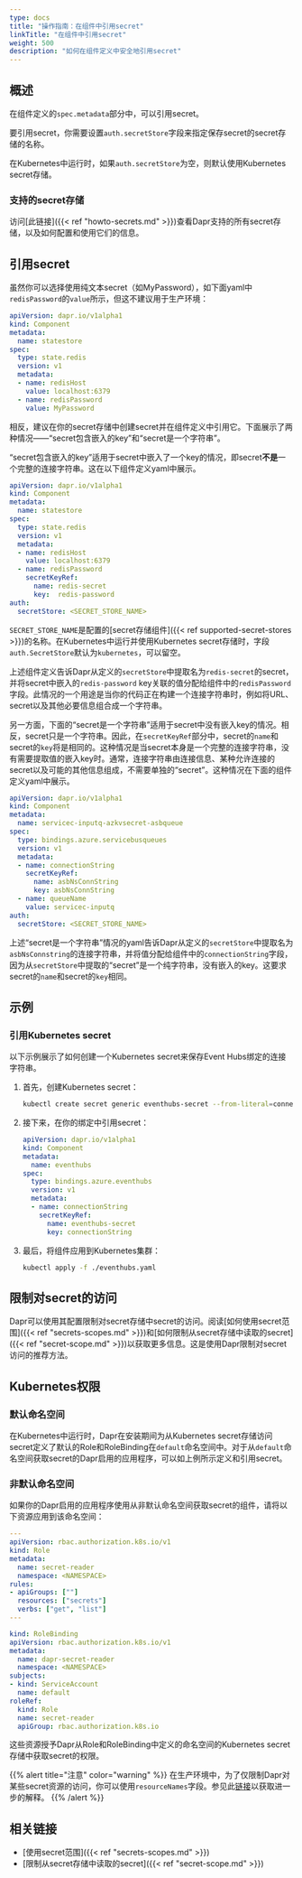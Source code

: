 ```yaml
---
type: docs
title: "操作指南：在组件中引用secret"
linkTitle: "在组件中引用secret"
weight: 500
description: "如何在组件定义中安全地引用secret"
---
```


## 概述

在组件定义的`spec.metadata`部分中，可以引用secret。

要引用secret，你需要设置`auth.secretStore`字段来指定保存secret的secret存储的名称。

在Kubernetes中运行时，如果`auth.secretStore`为空，则默认使用Kubernetes secret存储。

### 支持的secret存储

访问[此链接]({{< ref "howto-secrets.md" >}})查看Dapr支持的所有secret存储，以及如何配置和使用它们的信息。

## 引用secret

虽然你可以选择使用纯文本secret（如MyPassword），如下面yaml中`redisPassword`的`value`所示，但这不建议用于生产环境：

```yml
apiVersion: dapr.io/v1alpha1
kind: Component
metadata:
  name: statestore
spec:
  type: state.redis
  version: v1
  metadata:
  - name: redisHost
    value: localhost:6379
  - name: redisPassword
    value: MyPassword
```

相反，建议在你的secret存储中创建secret并在组件定义中引用它。下面展示了两种情况——“secret包含嵌入的key”和“secret是一个字符串”。

“secret包含嵌入的key”适用于secret中嵌入了一个key的情况，即secret**不是**一个完整的连接字符串。这在以下组件定义yaml中展示。

```yml
apiVersion: dapr.io/v1alpha1
kind: Component
metadata:
  name: statestore
spec:
  type: state.redis
  version: v1
  metadata:
  - name: redisHost
    value: localhost:6379
  - name: redisPassword
    secretKeyRef:
      name: redis-secret
      key:  redis-password
auth:
  secretStore: <SECRET_STORE_NAME>
```

`SECRET_STORE_NAME`是配置的[secret存储组件]({{< ref supported-secret-stores >}})的名称。在Kubernetes中运行并使用Kubernetes secret存储时，字段`auth.SecretStore`默认为`kubernetes`，可以留空。

上述组件定义告诉Dapr从定义的`secretStore`中提取名为`redis-secret`的secret，并将secret中嵌入的`redis-password` key关联的值分配给组件中的`redisPassword`字段。此情况的一个用途是当你的代码正在构建一个连接字符串时，例如将URL、secret以及其他必要信息组合成一个字符串。

另一方面，下面的“secret是一个字符串”适用于secret中没有嵌入key的情况。相反，secret只是一个字符串。因此，在`secretKeyRef`部分中，secret的`name`和secret的`key`将是相同的。这种情况是当secret本身是一个完整的连接字符串，没有需要提取值的嵌入key时。通常，连接字符串由连接信息、某种允许连接的secret以及可能的其他信息组成，不需要单独的“secret”。这种情况在下面的组件定义yaml中展示。

```yml
apiVersion: dapr.io/v1alpha1
kind: Component
metadata:
  name: servicec-inputq-azkvsecret-asbqueue
spec:
  type: bindings.azure.servicebusqueues
  version: v1
  metadata:
  - name: connectionString
    secretKeyRef:
      name: asbNsConnString
      key: asbNsConnString
  - name: queueName
    value: servicec-inputq
auth:
  secretStore: <SECRET_STORE_NAME>
```

上述“secret是一个字符串”情况的yaml告诉Dapr从定义的`secretStore`中提取名为`asbNsConnstring`的连接字符串，并将值分配给组件中的`connectionString`字段，因为从`secretStore`中提取的“secret”是一个纯字符串，没有嵌入的key。这要求secret的`name`和secret的`key`相同。

## 示例

### 引用Kubernetes secret

以下示例展示了如何创建一个Kubernetes secret来保存Event Hubs绑定的连接字符串。

1. 首先，创建Kubernetes secret：
    ```bash
    kubectl create secret generic eventhubs-secret --from-literal=connectionString=*********
    ```

2. 接下来，在你的绑定中引用secret：
    ```yaml
    apiVersion: dapr.io/v1alpha1
    kind: Component
    metadata:
      name: eventhubs
    spec:
      type: bindings.azure.eventhubs
      version: v1
      metadata:
      - name: connectionString
        secretKeyRef:
          name: eventhubs-secret
          key: connectionString
    ```

3. 最后，将组件应用到Kubernetes集群：
    ```bash
    kubectl apply -f ./eventhubs.yaml
    ```

## 限制对secret的访问

Dapr可以使用其配置限制对secret存储中secret的访问。阅读[如何使用secret范围]({{< ref "secrets-scopes.md" >}})和[如何限制从secret存储中读取的secret]({{< ref "secret-scope.md" >}})以获取更多信息。这是使用Dapr限制对secret访问的推荐方法。

## Kubernetes权限

### 默认命名空间

在Kubernetes中运行时，Dapr在安装期间为从Kubernetes secret存储访问secret定义了默认的Role和RoleBinding在`default`命名空间中。对于从`default`命名空间获取secret的Dapr启用的应用程序，可以如上例所示定义和引用secret。

### 非默认命名空间

如果你的Dapr启用的应用程序使用从非默认命名空间获取secret的组件，请将以下资源应用到该命名空间：

```yaml
---
apiVersion: rbac.authorization.k8s.io/v1
kind: Role
metadata:
  name: secret-reader
  namespace: <NAMESPACE>
rules:
- apiGroups: [""]
  resources: ["secrets"]
  verbs: ["get", "list"]
---

kind: RoleBinding
apiVersion: rbac.authorization.k8s.io/v1
metadata:
  name: dapr-secret-reader
  namespace: <NAMESPACE>
subjects:
- kind: ServiceAccount
  name: default
roleRef:
  kind: Role
  name: secret-reader
  apiGroup: rbac.authorization.k8s.io
```

这些资源授予Dapr从Role和RoleBinding中定义的命名空间的Kubernetes secret存储中获取secret的权限。

{{% alert title="注意" color="warning" %}}
在生产环境中，为了仅限制Dapr对某些secret资源的访问，你可以使用`resourceNames`字段。参见此[链接](https://kubernetes.io/docs/reference/access-authn-authz/rbac/#referring-to-resources)以获取进一步的解释。
{{% /alert %}}

## 相关链接

- [使用secret范围]({{< ref "secrets-scopes.md" >}})
- [限制从secret存储中读取的secret]({{< ref "secret-scope.md" >}})
